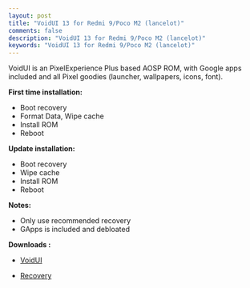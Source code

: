 ```yaml
---
layout: post
title: "VoidUI 13 for Redmi 9/Poco M2 (lancelot)"
comments: false
description: "VoidUI 13 for Redmi 9/Poco M2 (lancelot)"
keywords: "VoidUI 13 for Redmi 9/Poco M2 (lancelot)"
---
```


VoidUI is an PixelExperience Plus based AOSP ROM, with Google apps included and all Pixel goodies (launcher, wallpapers, icons, font).

**First time installation:**

* Boot recovery
* Format Data, Wipe cache
* Install ROM
* Reboot

**Update installation:**

* Boot recovery
* Wipe cache
* Install ROM
* Reboot

**Notes:**

 * Only use recommended recovery
 * GApps is included and debloated


**Downloads :**

 * [VoidUI](https://devuploads.com/users/orkunergun/2820/VoidUI)

 * [Recovery](https://mirrorbits.lineageos.org/full/lancelot/20230510/recovery.img)